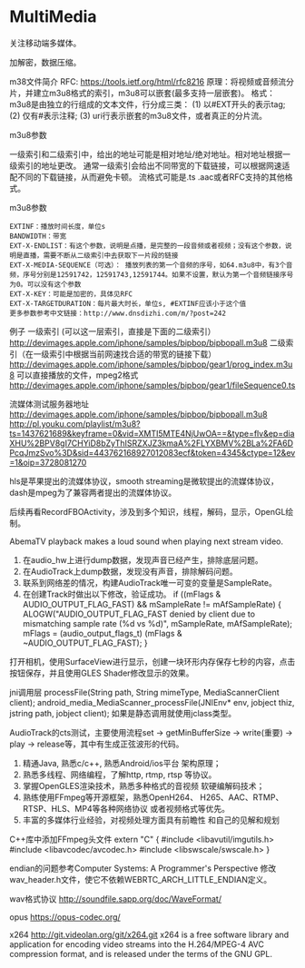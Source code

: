 # MultiMedia
关注移动端多媒体。


加解密，数据压缩。

m38文件简介
RFC: https://tools.ietf.org/html/rfc8216
原理：将视频或音频流分片，并建立m3u8格式的索引，m3u8可以嵌套(最多支持一层嵌套)。
格式：m3u8是由独立的行组成的文本文件，行分成三类：
(1) 以#EXT开头的表示tag;
(2) 仅有#表示注释;
(3) uri行表示嵌套的m3u8文件，或者真正的分片流。

m3u8参数

一级索引和二级索引中，给出的地址可能是相对地址/绝对地址。相对地址根据一级索引的地址更改。
通常一级索引会给出不同带宽的下载链接，可以根据网速适配不同的下载链接，从而避免卡顿。
流格式可能是.ts .aac或者RFC支持的其他格式。

m3u8参数

    EXTINF：播放时间长度，单位s
    BANDWIDTH：带宽
    EXT-X-ENDLIST：有这个参数，说明是点播，是完整的一段音频或者视频；没有这个参数，说明是直播，需要不断从二级索引中去获取下一片段的链接
    EXT-X-MEDIA-SEQUENCE（可选）： 播放列表的第一个音频的序号，如64.m3u8中，有3个音频，序号分别是12591742，12591743,12591744。如果不设置，默认为第一个音频链接序号为0。可以没有这个参数
    EXT-X-KEY：可能是加密的，具体见RFC
    EXT-X-TARGETDURATION：每片最大时长，单位s, #EXTINF应该小于这个值
    更多参数参考中文链接：http://www.dnsdizhi.com/m/?post=242

例子
一级索引 (可以这一层索引，直接是下面的二级索引）
http://devimages.apple.com/iphone/samples/bipbop/bipbopall.m3u8
二级索引（在一级索引中根据当前网速找合适的带宽的链接下载）
http://devimages.apple.com/iphone/samples/bipbop/gear1/prog_index.m3u8
可以直接播放的文件，mpeg2格式
http://devimages.apple.com/iphone/samples/bipbop/gear1/fileSequence0.ts


流媒体测试服务器地址
http://devimages.apple.com/iphone/samples/bipbop/bipbopall.m3u8
http://pl.youku.com/playlist/m3u8?ts=1437621689&keyframe=0&vid=XMTI5MTE4NjUwOA==&type=flv&ep=diaXHU%2BPV8gI7CHYiD8bZyThISRZXJZ3kmaA%2FLYXBMV%2BLa%2FA6DPcqJmzSvo%3D&sid=443762168927012083ecf&token=4345&ctype=12&ev=1&oip=3728081270


hls是苹果提出的流媒体协议，smooth streaming是微软提出的流媒体协议，dash是mpeg为了兼容两者提出的流媒体协议。

后续再看RecordFBOActivity，涉及到多个知识，线程，解码，显示，OpenGL绘制。

AbemaTV playback makes a loud sound when playing next stream video.
1. 在audio_hw上进行dump数据，发现声音已经产生，排除底层问题。
2. 在AudioTrack上dump数据，发现没有声音，排除解码问题。
3. 联系到网络差的情况，构建AudioTrack唯一可变的变量是SampleRate。
4. 在创建Track时做出以下修改，验证成功。
if ((mFlags & AUDIO_OUTPUT_FLAG_FAST) && mSampleRate != mAfSampleRate) {
    ALOGW("AUDIO_OUTPUT_FLAG_FAST denied by client due to mismatching sample rate (%d vs %d)",
        mSampleRate, mAfSampleRate);
    mFlags = (audio_output_flags_t) (mFlags & ~AUDIO_OUTPUT_FLAG_FAST);
}

打开相机，使用SurfaceView进行显示，创建一块环形内存保存七秒的内容，点击按钮保存，并且使用GLES Shader修改显示的效果。

jni调用层
processFile(String path, String mimeType, MediaScannerClient client);
android_media_MediaScanner_processFile(JNIEnv* env, jobject thiz, jstring path, jobject client);
如果是静态调用就使用jclass类型。

AudioTrack的cts测试，主要使用流程set -> getMinBufferSize -> write(重要) -> play -> release等，其中有生成正弦波形的代码。

1. 精通Java, 熟悉c/c++, 熟悉Android/ios平台
架构原理；
2. 熟悉多线程、网络编程，了解http, rtmp, rtsp
等协议。
3. 掌握OpenGLES渲染技术，熟悉多种格式的音视频
软硬编解码技术；
4. 熟练使用FFmpeg等开源框架，熟悉OpenH264、
H265、AAC、RTMP、RTSP、HLS、MP4等各种网络协议
或者视频格式等优先。
5. 丰富的多媒体行业经验，对视频处理方面具有前瞻性
和自己的见解和规划

C++库中添加FFmpeg头文件
extern "C" {
#include <libavutil/imgutils.h>
#include <libavcodec/avcodec.h>
#include <libswscale/swscale.h>
}

endian的问题参考Computer Systems: A Programmer's Perspective
修改wav_header.h文件，使它不依赖WEBRTC_ARCH_LITTLE_ENDIAN定义。

wav格式协议
http://soundfile.sapp.org/doc/WaveFormat/

opus
https://opus-codec.org/

x264
http://git.videolan.org/git/x264.git
x264 is a free software library and application for encoding video streams into
the H.264/MPEG-4 AVC compression format, and is released under the terms of the
GNU GPL.




